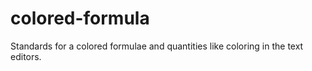 # colored-formula
Standards for a colored formulae and quantities like coloring in the text editors.
